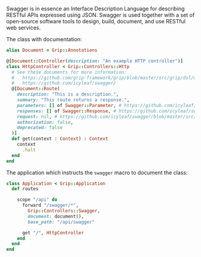 Swagger is in essence an Interface Description Language for describing RESTful APIs expressed using JSON. Swagger is used together with a set of open-source software tools to design, build, document, and use RESTful web services.

The class with documentation:

```ruby
alias Document = Grip::Annotations

@[Document::Controller(description: "An example HTTP controller")]
class HttpController < Grip::Controllers::Http
  # See these documents for more information:
  #   https://github.com/grip-framework/grip/blob/master/src/grip/dsl/macros.cr
  #   https://github.com/icyleaf/swagger/
  @[Document::Route(
    description: "This is a description.",
    summary: "This route returns a response.",
    parameters: [] of Swagger::Parameter, # https://github.com/icyleaf/swagger/blob/master/src/swagger/parameter.cr
    responses: [] of Swagger::Response, # https://github.com/icyleaf/swagger/blob/master/src/swagger/response.cr
    request: nil, # https://github.com/icyleaf/swagger/blob/master/src/swagger/request.cr
    authorization: false,
    deprecated: false
  )]
  def get(context : Context) : Context
    context
      .halt
  end
end
```

The application which instructs the `swagger` macro to document the class:

```ruby
class Application < Grip::Application
  def routes

    scope "/api" do
      forward "/swagger/*",
        Grip::Controllers::Swagger,
        document: document(),
        base_path: "/api/swagger"

      get "/", HttpController
    end
  end
end
```
